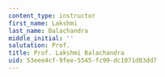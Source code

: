 ```yaml
---
content_type: instructor
first_name: Lakshmi
last_name: Balachandra
middle_initial: ''
salutation: Prof.
title: Prof. Lakshmi Balachandra
uid: 53eee4cf-9fee-5545-fc99-dc1071d83dd7
---
```

